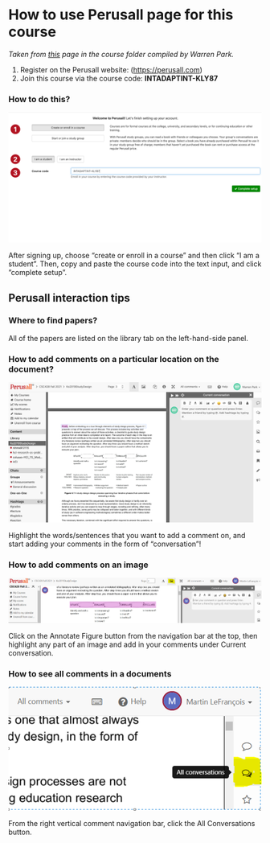 # How to use Perusall page for this course

*Taken from [this](https://docs.google.com/document/d/1sawfBJNJhdgIGh5k5DnylFIW1DxuqWLYRi4-S1Qam4c/edit?usp=sharing) page in the course folder compiled by Warren Park.*

1. Register on the Perusall website: (https://perusall.com)
2. Join this course via the course code: **INTADAPTINT-KLY87**

### How to do this?

![How to login to Perusall](imgs/p1.png)

After signing up, choose “create or enroll in a course” and then click “I am a student”. Then, copy and paste the course code into the text input, and click ”complete setup”.


## Perusall interaction tips

### Where to find papers?
All of the papers are listed on the library tab on the left-hand-side panel.

### How to add comments on a particular location on the document?

![Interaction tips!](imgs/p2.png)

Highlight the words/sentences that you want to add a comment on, and start adding your comments in the form of “conversation”!


### How to add comments on an image

![Interaction tips!](imgs/p3.png)

Click on the Annotate Figure button from the navigation bar at the top, then highlight any part of an image and add in your comments under Current conversation.

### How to see all comments in a documents

![Interaction tips!](imgs/p4.png)

From the right vertical comment navigation bar, click the All Conversations button.





